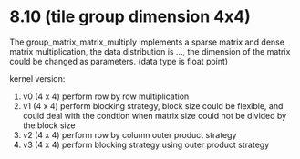 # 8.10 (tile group dimension 4x4)
The group_matrix_matrix_multiply implements a sparse matrix and dense matrix multiplication, the data distribution is ..., the dimension of the matrix could be changed as parameters. (data type is float point)

kernel version:

1. v0 (4 x 4) perform row by row multiplication
2. v1 (4 x 4) perform blocking strategy, block size could be flexible, and could deal with the condtion when matrix size could not be divided by the block size
3. v2 (4 x 4) perform row by column outer product strategy
4. v3 (4 x 4) perform blocking strategy using outer product strategy